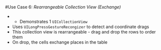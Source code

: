 #Use Case 6: _Rearrangeable Collection View (Exchange)_

- - Demonstrates 1 `UICollectionView`
- Uses `UILongPressGestureRecongizer` to detect and coordinate drags
- This collection view is rearrangeable - drag and drop the rows to order them
- On drop, the cells exchange places in the table

